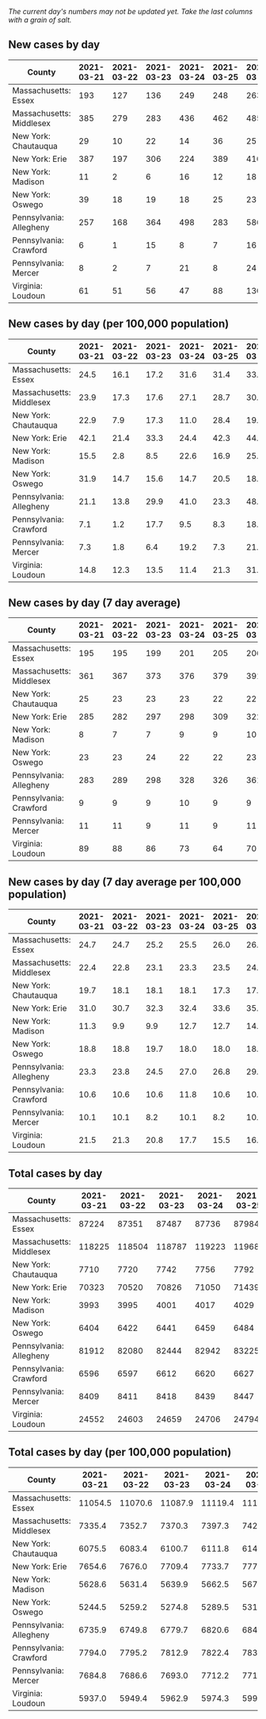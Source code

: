 _The current day's numbers may not be updated yet. Take the last columns with a grain of salt._
## New cases by day

| County | 2021-03-21 | 2021-03-22 | 2021-03-23 | 2021-03-24 | 2021-03-25 | 2021-03-26 | 2021-03-27 |
| --- | --- | --- | --- | --- | --- | --- | --- |
| Massachusetts: Essex | 193 | 127 | 136 | 249 | 248 | 263 |  |
| Massachusetts: Middlesex | 385 | 279 | 283 | 436 | 462 | 485 |  |
| New York: Chautauqua | 29 | 10 | 22 | 14 | 36 | 25 | 17 |
| New York: Erie | 387 | 197 | 306 | 224 | 389 | 410 | 508 |
| New York: Madison | 11 | 2 | 6 | 16 | 12 | 18 | 22 |
| New York: Oswego | 39 | 18 | 19 | 18 | 25 | 23 | 23 |
| Pennsylvania: Allegheny | 257 | 168 | 364 | 498 | 283 | 586 | 447 |
| Pennsylvania: Crawford | 6 | 1 | 15 | 8 | 7 | 16 | 64 |
| Pennsylvania: Mercer | 8 | 2 | 7 | 21 | 8 | 24 | 31 |
| Virginia: Loudoun | 61 | 51 | 56 | 47 | 88 | 130 | 87 |

## New cases by day (per 100,000 population)

| County | 2021-03-21 | 2021-03-22 | 2021-03-23 | 2021-03-24 | 2021-03-25 | 2021-03-26 | 2021-03-27 |
| --- | --- | --- | --- | --- | --- | --- | --- |
| Massachusetts: Essex | 24.5 | 16.1 | 17.2 | 31.6 | 31.4 | 33.3 |  |
| Massachusetts: Middlesex | 23.9 | 17.3 | 17.6 | 27.1 | 28.7 | 30.1 |  |
| New York: Chautauqua | 22.9 | 7.9 | 17.3 | 11.0 | 28.4 | 19.7 | 13.4 |
| New York: Erie | 42.1 | 21.4 | 33.3 | 24.4 | 42.3 | 44.6 | 55.3 |
| New York: Madison | 15.5 | 2.8 | 8.5 | 22.6 | 16.9 | 25.4 | 31.0 |
| New York: Oswego | 31.9 | 14.7 | 15.6 | 14.7 | 20.5 | 18.8 | 18.8 |
| Pennsylvania: Allegheny | 21.1 | 13.8 | 29.9 | 41.0 | 23.3 | 48.2 | 36.8 |
| Pennsylvania: Crawford | 7.1 | 1.2 | 17.7 | 9.5 | 8.3 | 18.9 | 75.6 |
| Pennsylvania: Mercer | 7.3 | 1.8 | 6.4 | 19.2 | 7.3 | 21.9 | 28.3 |
| Virginia: Loudoun | 14.8 | 12.3 | 13.5 | 11.4 | 21.3 | 31.4 | 21.0 |

## New cases by day (7 day average)

| County | 2021-03-21 | 2021-03-22 | 2021-03-23 | 2021-03-24 | 2021-03-25 | 2021-03-26 | 2021-03-27 |
| --- | --- | --- | --- | --- | --- | --- | --- |
| Massachusetts: Essex | 195 | 195 | 199 | 201 | 205 | 206 |  |
| Massachusetts: Middlesex | 361 | 367 | 373 | 376 | 379 | 391 |  |
| New York: Chautauqua | 25 | 23 | 23 | 23 | 22 | 22 | 22 |
| New York: Erie | 285 | 282 | 297 | 298 | 309 | 322 | 346 |
| New York: Madison | 8 | 7 | 7 | 9 | 9 | 10 | 12 |
| New York: Oswego | 23 | 23 | 24 | 22 | 22 | 23 | 24 |
| Pennsylvania: Allegheny | 283 | 289 | 298 | 328 | 326 | 361 | 372 |
| Pennsylvania: Crawford | 9 | 9 | 9 | 10 | 9 | 9 | 17 |
| Pennsylvania: Mercer | 11 | 11 | 9 | 11 | 9 | 11 | 14 |
| Virginia: Loudoun | 89 | 88 | 86 | 73 | 64 | 70 | 74 |

## New cases by day (7 day average per 100,000 population)

| County | 2021-03-21 | 2021-03-22 | 2021-03-23 | 2021-03-24 | 2021-03-25 | 2021-03-26 | 2021-03-27 |
| --- | --- | --- | --- | --- | --- | --- | --- |
| Massachusetts: Essex | 24.7 | 24.7 | 25.2 | 25.5 | 26.0 | 26.1 |  |
| Massachusetts: Middlesex | 22.4 | 22.8 | 23.1 | 23.3 | 23.5 | 24.3 |  |
| New York: Chautauqua | 19.7 | 18.1 | 18.1 | 18.1 | 17.3 | 17.3 | 17.3 |
| New York: Erie | 31.0 | 30.7 | 32.3 | 32.4 | 33.6 | 35.0 | 37.7 |
| New York: Madison | 11.3 | 9.9 | 9.9 | 12.7 | 12.7 | 14.1 | 16.9 |
| New York: Oswego | 18.8 | 18.8 | 19.7 | 18.0 | 18.0 | 18.8 | 19.7 |
| Pennsylvania: Allegheny | 23.3 | 23.8 | 24.5 | 27.0 | 26.8 | 29.7 | 30.6 |
| Pennsylvania: Crawford | 10.6 | 10.6 | 10.6 | 11.8 | 10.6 | 10.6 | 20.1 |
| Pennsylvania: Mercer | 10.1 | 10.1 | 8.2 | 10.1 | 8.2 | 10.1 | 12.8 |
| Virginia: Loudoun | 21.5 | 21.3 | 20.8 | 17.7 | 15.5 | 16.9 | 17.9 |

## Total cases by day

| County | 2021-03-21 | 2021-03-22 | 2021-03-23 | 2021-03-24 | 2021-03-25 | 2021-03-26 | 2021-03-27 |
| --- | --- | --- | --- | --- | --- | --- | --- |
| Massachusetts: Essex | 87224 | 87351 | 87487 | 87736 | 87984 | 88247 |  |
| Massachusetts: Middlesex | 118225 | 118504 | 118787 | 119223 | 119685 | 120170 |  |
| New York: Chautauqua | 7710 | 7720 | 7742 | 7756 | 7792 | 7817 | 7834 |
| New York: Erie | 70323 | 70520 | 70826 | 71050 | 71439 | 71849 | 72357 |
| New York: Madison | 3993 | 3995 | 4001 | 4017 | 4029 | 4047 | 4069 |
| New York: Oswego | 6404 | 6422 | 6441 | 6459 | 6484 | 6507 | 6530 |
| Pennsylvania: Allegheny | 81912 | 82080 | 82444 | 82942 | 83225 | 83811 | 84258 |
| Pennsylvania: Crawford | 6596 | 6597 | 6612 | 6620 | 6627 | 6643 | 6707 |
| Pennsylvania: Mercer | 8409 | 8411 | 8418 | 8439 | 8447 | 8471 | 8502 |
| Virginia: Loudoun | 24552 | 24603 | 24659 | 24706 | 24794 | 24924 | 25011 |

## Total cases by day (per 100,000 population)

| County | 2021-03-21 | 2021-03-22 | 2021-03-23 | 2021-03-24 | 2021-03-25 | 2021-03-26 | 2021-03-27 |
| --- | --- | --- | --- | --- | --- | --- | --- |
| Massachusetts: Essex | 11054.5 | 11070.6 | 11087.9 | 11119.4 | 11150.9 | 11184.2 |  |
| Massachusetts: Middlesex | 7335.4 | 7352.7 | 7370.3 | 7397.3 | 7426.0 | 7456.1 |  |
| New York: Chautauqua | 6075.5 | 6083.4 | 6100.7 | 6111.8 | 6140.1 | 6159.8 | 6173.2 |
| New York: Erie | 7654.6 | 7676.0 | 7709.4 | 7733.7 | 7776.1 | 7820.7 | 7876.0 |
| New York: Madison | 5628.6 | 5631.4 | 5639.9 | 5662.5 | 5679.4 | 5704.7 | 5735.8 |
| New York: Oswego | 5244.5 | 5259.2 | 5274.8 | 5289.5 | 5310.0 | 5328.8 | 5347.7 |
| Pennsylvania: Allegheny | 6735.9 | 6749.8 | 6779.7 | 6820.6 | 6843.9 | 6892.1 | 6928.9 |
| Pennsylvania: Crawford | 7794.0 | 7795.2 | 7812.9 | 7822.4 | 7830.6 | 7849.6 | 7925.2 |
| Pennsylvania: Mercer | 7684.8 | 7686.6 | 7693.0 | 7712.2 | 7719.5 | 7741.4 | 7769.8 |
| Virginia: Loudoun | 5937.0 | 5949.4 | 5962.9 | 5974.3 | 5995.6 | 6027.0 | 6048.0 |

